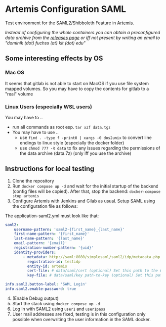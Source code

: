 # Artemis Configuration SAML
Test environment for the SAML2/Shibboleth Feature in [Artemis](https://github.com/ls1intum/Artemis).

*Instead of configuring the whole containers you can obtain a preconfigured data archive from the [releases page](https://github.com/kit-sdq/Artemis-SAML2-Test-Docker/releases) or iff not present by writing an email to "dominik (dot) fuchss (at) kit (dot) edu"*


## Some interesting effects by OS

### Mac OS
It seems that gitlab is not able to start on MacOS if you use file system mapped volumes.
So you may have to copy the contents for gitlab to a "real" volume

### Linux Users (especially WSL users)
You may have to ..
* run all commands as root esp. `tar xzf data.tgz`
* You may have to use ..
    * use `find . -type f -print0 | xargs -0 dos2unix` to convert line endings to linux style (especially the docker folder)
    * use `chmod 777 -R data` to fix any issues regarding the permissions of the data archive (data.7z) (only iff you use the archive)

## Instructions for local testing

1. Clone the repository
2. Run `docker compose up -d` and wait for the initial startup of the backend (config files will be copied). After that, stop the backend: `docker-compose stop artemis`
3. Configure Artemis with Jenkins and Gilab as usual. Setup SAML using the configuration file as follows:

The application-saml2.yml must look like that:
```yaml
saml2:
    username-pattern: 'saml2-{first_name}_{last_name}'
    first-name-pattern: '{first_name}'
    last-name-pattern: '{last_name}'
    email-pattern: '{email}'
    registration-number-pattern: '{uid}'
    identity-providers:
        - metadata: http://saml:8080/simplesaml/saml2/idp/metadata.php
          registration-id: testidp
          entity-id: artemis
          cert-file: # data/saml/cert (optional) Set this path to the Certificate for encryption/signing or leave it blank
          key-file: # data/saml/key path-to-key (optional) Set this path to the Key for encryption/ssigning or leave it blank

info.saml2.button-label: 'SAML Login'
info.saml2.enable-password: true
```

4. (Enable Debug output)
5. Start the stack using `docker compose up -d`
6. Log in with SAML2 using `user1` and `user1pass`
7. User mail addresses are fixed, testing is in this configuration only possible when overwriting the user information in the SAML docker. 
